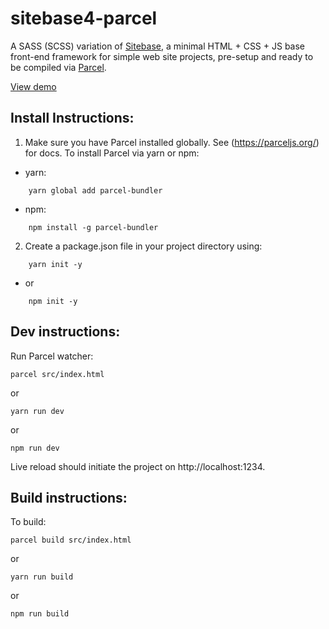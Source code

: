 # sitebase4-parcel
A SASS (SCSS) variation of [Sitebase](https://github.com/kccnma/sitebase/), a minimal HTML + CSS + JS base front-end framework for simple web site projects, pre-setup and ready to be compiled via [Parcel]((https://parceljs.org/)).

[View demo](https://kccnma.github.io/sitebase4-parcel/)

## Install Instructions: 

1. Make sure you have Parcel installed globally. See (https://parceljs.org/) for docs. To install Parcel via yarn or npm:

* yarn:
```
    yarn global add parcel-bundler
```
* npm:
```
    npm install -g parcel-bundler
```
2. Create a package.json file in your project directory using:
```
    yarn init -y
```
* or
```
    npm init -y
```

## Dev instructions:
Run Parcel watcher:
```
parcel src/index.html
```
or
```
yarn run dev
```
or
```
npm run dev
```
Live reload should  initiate the project on http://localhost:1234. 

## Build instructions:

To build:
```
parcel build src/index.html
```
or
```
yarn run build
```
or
```
npm run build
```